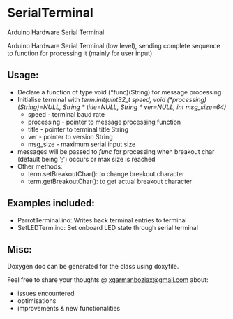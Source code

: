 # SerialTerminal
Arduino Hardware Serial Terminal

Arduino Hardware Serial Terminal (low level), sending complete sequence to function for processing it (mainly for user input)


## Usage: 
- Declare a function of type void (*func)(String) for message processing
- Initialise terminal with _term.init(uint32_t speed, void (*processing)(String)=NULL, String * title=NULL, String * ver=NULL, int msg_size=64)_
  - speed - terminal baud rate
  - processing - pointer to message processing function
  - title - pointer to terminal title String
  - ver - pointer to version String
  - msg_size - maximum serial input size
- messages will be passed to _func_ for processing when breakout char (default being ';') occurs or max size is reached
- Other methods:
  - term.setBreakoutChar(): to change breakout character
  - term.getBreakoutChar(): to get actual breakout character

## Examples included:
- ParrotTerminal.ino: Writes back terminal entries to terminal
- SetLEDTerm.ino: Set onboard LED state through serial terminal

## Misc:
Doxygen doc can be generated for the class using doxyfile.

Feel free to share your thoughts @ xgarmanboziax@gmail.com about:
  - issues encountered
  - optimisations
  - improvements & new functionalities
